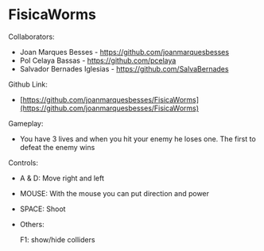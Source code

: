 # FisicaWorms

Collaborators:
- Joan Marques Besses - https://github.com/joanmarquesbesses
- Pol Celaya Bassas - https://github.com/pcelaya
- Salvador Bernades Iglesias - https://github.com/SalvaBernades

Github Link:
- [https://github.com/joanmarquesbesses/FisicaWorms](https://github.com/joanmarquesbesses/FisicaWorms)

Gameplay:

- You have 3 lives and when you hit your enemy he loses one. The first to defeat the enemy wins

Controls:
 
 - A & D: Move right and left
 
 - MOUSE: With the mouse you can put direction and power

 - SPACE: Shoot
  
 - Others:

   F1: show/hide colliders

  
